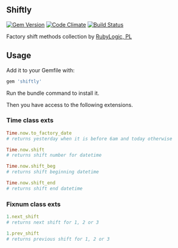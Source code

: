 ## Shiftly

[![Gem Version](https://badge.fury.io/rb/shiftly.svg)](http://badge.fury.io/rb/shiftly)
[![Code Climate](https://codeclimate.com/github/logicorg/shiftly/badges/gpa.svg)](https://codeclimate.com/github/logicorg/shiftly)
[![Build Status](https://travis-ci.org/logicorg/shiftly.svg)](https://travis-ci.org/logicorg/shiftly)

Factory shift methods collection by [RubyLogic, PL](http://rubylogic.eu)

## Usage

Add it to your Gemfile with:

```ruby
gem 'shiftly'
```

Run the bundle command to install it.

Then you have access to the following extensions.

### Time class exts

```ruby
Time.now.to_factory_date
# returns yesterday when it is before 6am and today otherwise
```

```ruby
Time.now.shift
# returns shift number for datetime
```

```ruby
Time.now.shift_beg
# returns shift beginning datetime
```

```ruby
Time.now.shift_end
# returns shift end datetime
```

### Fixnum class exts

```ruby
1.next_shift
# returns next shift for 1, 2 or 3
```

```ruby
1.prev_shift
# returns previous shift for 1, 2 or 3
```